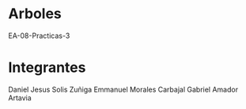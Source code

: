 # Arboles
EA-08-Practicas-3

# Integrantes
  Daniel Jesus Solis Zuñiga
  Emmanuel Morales Carbajal
  Gabriel Amador Artavia
